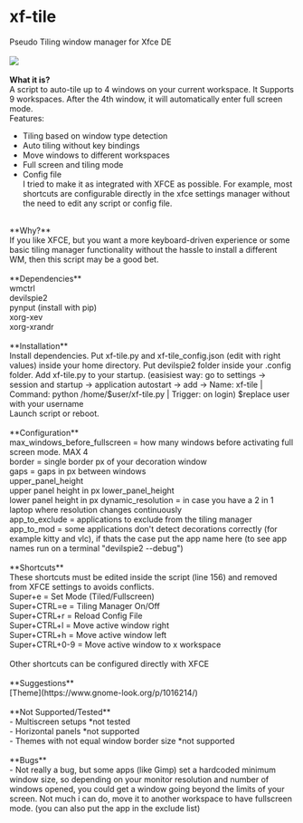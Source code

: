 # xf-tile
Pseudo Tiling window manager for Xfce DE<br />
<br />
![](https://i.ibb.co/ZVnmWbQ/desk1.png)<br /><br />
**What it is?**<br />
A script to auto-tile up to 4 windows on your current workspace. It Supports 9 workspaces. After the 4th window, it will automatically enter full screen mode.<br />
Features:<br />
- Tiling based on window type detection <br />
- Auto tiling without key bindings<br />
- Move windows to different workspaces<br />
- Full screen and tiling mode<br />
- Config file<br />
I tried to make it as integrated with XFCE as possible. For example, most shortcuts are configurable directly in the xfce settings manager without the need to edit any script or config file.<br />
<br />
**Why?**<br />
If you like XFCE, but you want a more keyboard-driven experience or some basic tiling manager functionality without the hassle to install a different WM, then this script may be a good bet.<br />
<br />
**Dependencies**<br />
wmctrl<br />
devilspie2<br />
pynput (install with pip)<br />
xorg-xev<br />
xorg-xrandr <br />
<br />
**Installation** <br />
Install dependencies. Put xf-tile.py and xf-tile_config.json (edit with right values) inside your home directory. Put devilspie2 folder inside your .config folder.
Add xf-tile.py to your startup. (easisiest way: go to settings -> session and startup -> application autostart -> add -> Name: xf-tile | Command: python /home/$user/xf-tile.py | Trigger: on login) $replace user with your username<br />
Launch script or reboot.<br />
<br />
**Configuration**<br />
max_windows_before_fullscreen = how many windows before activating full screen mode. MAX 4<br />
border  = single border px of your decoration window<br />
gaps = gaps in px between windows<br />
upper_panel_height <br /> upper panel height in px
lower_panel_height <br /> lower panel height in px
dynamic_resolution = in case you have a 2 in 1 laptop where resolution changes continuously<br />
app_to_exclude = applications to exclude from the tiling manager<br />
app_to_mod = some applications don't detect decorations correctly (for example kitty and vlc), if thats the case put the app name here (to see app names run on a terminal "devilspie2 --debug")<br />
<br />
**Shortcuts**<br />
These shortcuts must be edited inside the script (line 156) and removed from XFCE settings to avoids conflicts.<br />
Super+e        = Set Mode (Tiled/Fullscreen)<br />
Super+CTRL=e   = Tiling Manager On/Off<br />
Super+CTRL+r   = Reload Config File<br />
Super+CTRL+l   = Move active window right<br />
Super+CTRL+h   = Move active window left<br />
Super+CTRL+0-9 = Move active window to x workspace<br />
<br />
Other shortcuts can be configured directly with XFCE <br />
<br />
**Suggestions**<br />
[Theme](https://www.gnome-look.org/p/1016214/)<br />
<br />
**Not Supported/Tested**<br />
- Multiscreen setups *not tested<br />
- Horizontal panels *not supported<br />
- Themes with not equal window border size *not supported<br />
<br />
**Bugs**<br />
- Not really a bug, but some apps (like Gimp) set a hardcoded minimum window size, so depending on your monitor resolution and number of windows opened, you could get a window going beyond the limits of your screen. Not much i can do, move it to another workspace to have fullscreen mode. (you can also put the app in the exclude list)<br />
